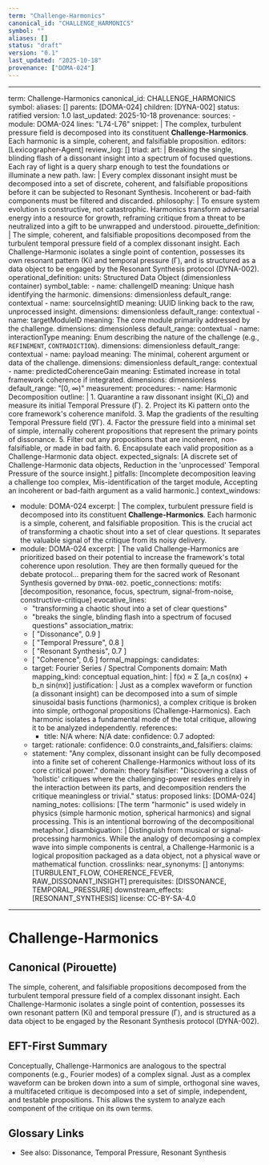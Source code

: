 ```yaml
---
term: "Challenge-Harmonics"
canonical_id: "CHALLENGE_HARMONICS"
symbol: ""
aliases: []
status: "draft"
version: "0.1"
last_updated: "2025-10-18"
provenance: ["DOMA-024"]
---
```


---
term: Challenge-Harmonics
canonical_id: CHALLENGE_HARMONICS
symbol: 
aliases: []
parents: [DOMA-024]
children: [DYNA-002]
status: ratified
version: 1.0
last_updated: 2025-10-18
provenance:
  sources:
    - module: DOMA-024
      lines: "L74-L76"
      snippet: |
        The complex, turbulent pressure field is decomposed into its constituent **Challenge-Harmonics**. Each harmonic is a simple, coherent, and falsifiable proposition.
  editors: [Lexicographer-Agent]
  review_log: []
triad:
  art: |
    Breaking the single, blinding flash of a dissonant insight into a spectrum of focused questions. Each ray of light is a query sharp enough to test the foundations or illuminate a new path.
  law: |
    Every complex dissonant insight must be decomposed into a set of discrete, coherent, and falsifiable propositions before it can be subjected to Resonant Synthesis. Incoherent or bad-faith components must be filtered and discarded.
  philosophy: |
    To ensure system evolution is constructive, not catastrophic. Harmonics transform adversarial energy into a resource for growth, reframing critique from a threat to be neutralized into a gift to be unwrapped and understood.
pirouette_definition: |
  The simple, coherent, and falsifiable propositions decomposed from the turbulent temporal pressure field of a complex dissonant insight. Each Challenge-Harmonic isolates a single point of contention, possesses its own resonant pattern (Ki) and temporal pressure (Γ), and is structured as a data object to be engaged by the Resonant Synthesis protocol (DYNA-002).
operational_definition:
  units: Structured Data Object (dimensionless container)
  symbol_table:
    - name: challengeID
      meaning: Unique hash identifying the harmonic.
      dimensions: dimensionless
      default_range: contextual
    - name: sourceInsightID
      meaning: UUID linking back to the raw, unprocessed insight.
      dimensions: dimensionless
      default_range: contextual
    - name: targetModuleID
      meaning: The core module primarily addressed by the challenge.
      dimensions: dimensionless
      default_range: contextual
    - name: interactionType
      meaning: Enum describing the nature of the challenge (e.g., `REFINEMENT`, `CONTRADICTION`).
      dimensions: dimensionless
      default_range: contextual
    - name: payload
      meaning: The minimal, coherent argument or data of the challenge.
      dimensions: dimensionless
      default_range: contextual
    - name: predictedCoherenceGain
      meaning: Estimated increase in total framework coherence if integrated.
      dimensions: dimensionless
      default_range: "[0, ∞)"
  measurement:
    procedures:
      - name: Harmonic Decomposition
        outline: |
          1. Quarantine a raw dissonant insight (Ki_Ω) and measure its initial Temporal Pressure (Γ).
          2. Project its Ki pattern onto the core framework's coherence manifold.
          3. Map the gradients of the resulting Temporal Pressure field (∇Γ).
          4. Factor the pressure field into a minimal set of simple, internally coherent propositions that represent the primary points of dissonance.
          5. Filter out any propositions that are incoherent, non-falsifiable, or made in bad faith.
          6. Encapsulate each valid proposition as a Challenge-Harmonic data object.
        expected_signals: [A discrete set of Challenge-Harmonic data objects, Reduction in the 'unprocessed' Temporal Pressure of the source insight.]
        pitfalls: [Incomplete decomposition leaving a challenge too complex, Mis-identification of the target module, Accepting an incoherent or bad-faith argument as a valid harmonic.]
context_windows:
  - module: DOMA-024
    excerpt: |
      The complex, turbulent pressure field is decomposed into its constituent **Challenge-Harmonics**. Each harmonic is a simple, coherent, and falsifiable proposition. This is the crucial act of transforming a chaotic shout into a set of clear questions. It separates the valuable signal of the critique from its noisy delivery.
  - module: DOMA-024
    excerpt: |
      The valid Challenge-Harmonics are prioritized based on their potential to increase the framework's total coherence upon resolution. They are then formally queued for the debate protocol... preparing them for the sacred work of Resonant Synthesis governed by `DYNA-002`.
poetic_connections:
  motifs: [decomposition, resonance, focus, spectrum, signal-from-noise, constructive-critique]
  evocative_lines:
    - "transforming a chaotic shout into a set of clear questions"
    - "breaks the single, blinding flash into a spectrum of focused questions"
  association_matrix:
    - [ "Dissonance", 0.9 ]
    - [ "Temporal Pressure", 0.8 ]
    - [ "Resonant Synthesis", 0.7 ]
    - [ "Coherence", 0.6 ]
formal_mappings:
  candidates:
    - target: Fourier Series / Spectral Components
      domain: Math
      mapping_kind: conceptual
      equation_hint: |
        f(x) ≈ Σ [a_n cos(nx) + b_n sin(nx)]
      justification: |
        Just as a complex waveform or function (a dissonant insight) can be decomposed into a sum of simple sinusoidal basis functions (harmonics), a complex critique is broken into simple, orthogonal propositions (Challenge-Harmonics). Each harmonic isolates a fundamental mode of the total critique, allowing it to be analyzed independently.
      references:
        - title: N/A
          where: N/A
          date: 
      confidence: 0.7
  adopted:
    - target:
      rationale:
      confidence: 0.0
constraints_and_falsifiers:
  claims:
    - statement: "Any complex, dissonant insight can be fully decomposed into a finite set of coherent Challenge-Harmonics without loss of its core critical power."
      domain: theory
      falsifier: "Discovering a class of 'holistic' critiques where the challenging-power resides entirely in the interaction between its parts, and decomposition renders the critique meaningless or trivial."
      status: proposed
      links: [DOMA-024]
naming_notes:
  collisions: [The term "harmonic" is used widely in physics (simple harmonic motion, spherical harmonics) and signal processing. This is an intentional borrowing of the decompositional metaphor.]
  disambiguation: |
    Distinguish from musical or signal-processing harmonics. While the analogy of decomposing a complex wave into simple components is central, a Challenge-Harmonic is a logical proposition packaged as a data object, not a physical wave or mathematical function.
crosslinks:
  near_synonyms: []
  antonyms: [TURBULENT_FLOW, COHERENCE_FEVER, RAW_DISSONANT_INSIGHT]
  prerequisites: [DISSONANCE, TEMPORAL_PRESSURE]
  downstream_effects: [RESONANT_SYNTHESIS]
license: CC-BY-SA-4.0
---

# Challenge-Harmonics

## Canonical (Pirouette)
The simple, coherent, and falsifiable propositions decomposed from the turbulent temporal pressure field of a complex dissonant insight. Each Challenge-Harmonic isolates a single point of contention, possesses its own resonant pattern (Ki) and temporal pressure (Γ), and is structured as a data object to be engaged by the Resonant Synthesis protocol (DYNA-002).

## EFT-First Summary
Conceptually, Challenge-Harmonics are analogous to the spectral components (e.g., Fourier modes) of a complex signal. Just as a complex waveform can be broken down into a sum of simple, orthogonal sine waves, a multifaceted critique is decomposed into a set of simple, independent, and testable propositions. This allows the system to analyze each component of the critique on its own terms.

## Glossary Links
- See also: Dissonance, Temporal Pressure, Resonant Synthesis